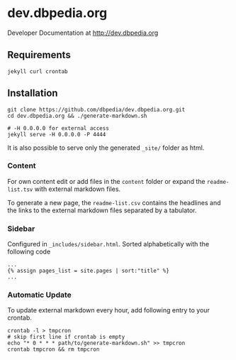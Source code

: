 # dev.dbpedia.org
Developer Documentation at <a href="http://dev.dbpedia.org">http://dev.dbpedia.org</a>

## Requirements
```
jekyll curl crontab
```
## Installation 
```
git clone https://github.com/dbpedia/dev.dbpedia.org.git
cd dev.dbpedia.org && ./generate-markdown.sh

# -H 0.0.0.0 for external access 
jekyll serve -H 0.0.0.0 -P 4444
```

It is also possible to serve only the generated `_site/` folder as html.

### Content
For own content edit or add files in the `content` folder or expand the `readme-list.tsv` with external markdown files.

To generate a new page, the `readme-list.csv` contains the headlines and the links to the external markdown files separated by a tabulator.

### Sidebar
Configured in `_includes/sidebar.html`.
Sorted alphabetically with the following code
```
...
{% assign pages_list = site.pages | sort:"title" %}
...
```


### Automatic Update
To update external markdown every hour, add following entry to your crontab.
```
crontab -l > tmpcron
# skip first line if crontab is empty
echo "* 0 * * * path/to/generate-markdown.sh" >> tmpcron
crontab tmpcron && rm tmpcron
```